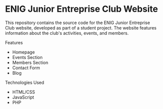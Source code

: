 # ENIG Junior Entreprise Club Website

This repository contains the source code for the ENIG Junior Entreprise Club website, developed as part of a student project. The website features information about the club's activities, events, and members.

Features
- Homepage
- Events Section
- Members Section
- Contact Form
- Blog

Technologies Used
- HTML/CSS
- JavaScript
- PHP

